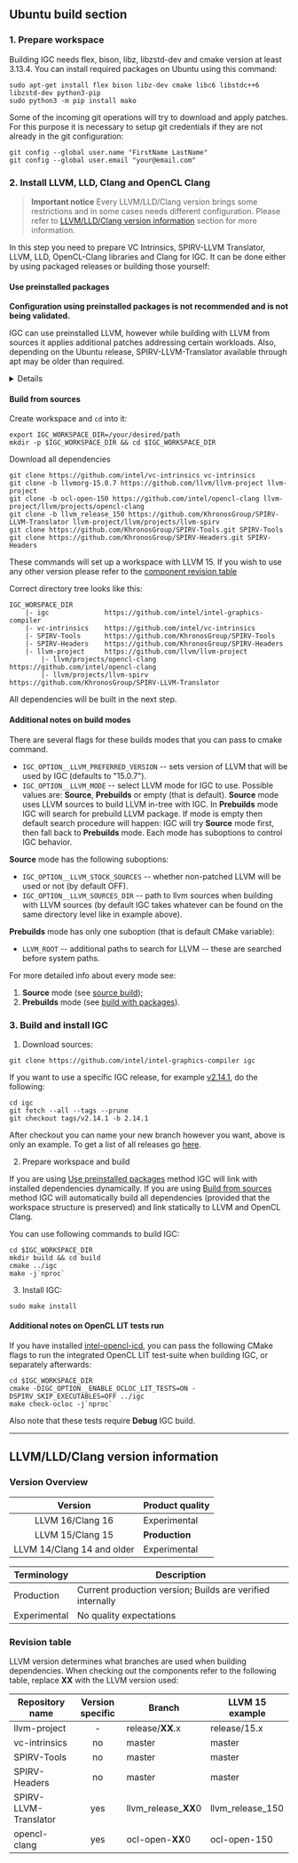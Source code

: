 <!---======================= begin_copyright_notice ============================

Copyright (C) 2019-2025 Intel Corporation

SPDX-License-Identifier: MIT

============================= end_copyright_notice ==========================-->

## Ubuntu build section

### 1. Prepare workspace

Building IGC needs flex, bison, libz, libzstd-dev and cmake version at least 3.13.4. You can install required packages on Ubuntu using this command:

```shell
sudo apt-get install flex bison libz-dev cmake libc6 libstdc++6 libzstd-dev python3-pip
sudo python3 -m pip install mako
```

Some of the incoming git operations will try to download and apply patches. For this purpose it is necessary to setup git credentials if they are not already in the git configuration:
```shell
git config --global user.name "FirstName LastName"
git config --global user.email "your@email.com"
```

### 2. Install LLVM, LLD, Clang and OpenCL Clang

> **Important notice**
> Every LLVM/LLD/Clang version brings some restrictions and in some cases needs different configuration. Please refer to [LLVM/LLD/Clang version information](#LLVM/Clang-version-information) section for more information.

In this step you need to prepare VC Intrinsics, SPIRV-LLVM Translator, LLVM, LLD, OpenCL-Clang libraries and Clang for IGC.
It can be done either by using packaged releases or building those yourself:

#### Use preinstalled packages

**Configuration using preinstalled packages is not recommended and is not being validated.**

IGC can use preinstalled LLVM, however while building with LLVM from sources it applies additional patches addressing certain workloads.
Also, depending on the Ubuntu release, SPIRV-LLVM-Translator available through apt may be older than required.

<details>

For **LLVM**, **LLD** and **Clang** packages please visit this [link](https://apt.llvm.org/) to download and install desired version.
For `apt` package manager you can use this command:
```shell
sudo apt-get install llvm-15 llvm-15-dev clang-15 liblld-15 liblld-15-dev libllvmspirvlib15 libllvmspirvlib-15-dev
```
As of now **OpenCL Clang** is still needed to be built and installed manually. Sources are available [here](https://github.com/intel/opencl-clang). You can use out-of-tree build method with LLVM and Clang preinstalled.
**VC Intrinsics** is a lightweight library that is built from sources with IGC and there is no package for it.

Installing LLVM, Clang, and OpenCL Clang components means you no longer have to download their sources alongside IGC, so the workspace tree in the next step may look like this:
```
IGC_WORKSPACE_DIR
      |- igc                          https://github.com/intel/intel-graphics-compiler
      |- vc-intrinsics                https://github.com/intel/vc-intrinsics
      |- SPIRV-Tools                  https://github.com/KhronosGroup/SPIRV-Tools
      |- SPIRV-Headers                https://github.com/KhronosGroup/SPIRV-Headers
```
Additionaly, you can use **SPIRV-Tools** prebuild package. In order to do that be sure to pass to cmake command `IGC_OPTION__SPIRV_TOOLS_MODE=Prebuilds`.
When **SPIRV-Tools** are set to Prebuilds you may also use **SPIRV-Headers** prebuild package with the cmake option `IGC_OPTION__USE_PREINSTALLED_SPIRV_HEADERS=ON`.
Mind that until the issue https://github.com/KhronosGroup/SPIRV-Tools/issues/3909 will not be resolved, we support SPIRV_Tools only as a shared lib, and we encourage to build SPIRV-Tools prebuild with SPIRV_TOOLS_BUILD_STATIC=OFF flag.

Moreover, OpenCL Clang and Vector Compiler share the SPIRV-LLVM Translator library. SPIRV-LLVM Translator cannot be built if OpenCL-Clang is taken as prebuilt from system. This can lead to problems with linking.

</details>

#### Build from sources

Create workspace and ```cd``` into it:

```shell
export IGC_WORKSPACE_DIR=/your/desired/path
mkdir -p $IGC_WORKSPACE_DIR && cd $IGC_WORKSPACE_DIR
```
Download all dependencies
```shell
git clone https://github.com/intel/vc-intrinsics vc-intrinsics
git clone -b llvmorg-15.0.7 https://github.com/llvm/llvm-project llvm-project
git clone -b ocl-open-150 https://github.com/intel/opencl-clang llvm-project/llvm/projects/opencl-clang
git clone -b llvm_release_150 https://github.com/KhronosGroup/SPIRV-LLVM-Translator llvm-project/llvm/projects/llvm-spirv
git clone https://github.com/KhronosGroup/SPIRV-Tools.git SPIRV-Tools
git clone https://github.com/KhronosGroup/SPIRV-Headers.git SPIRV-Headers
```
These commands will set up a workspace with LLVM 15. If you wish to use any other version please refer to the [component revision table](#Revision-table)

Correct directory tree looks like this:
```
IGC_WORSPACE_DIR
    |- igc              https://github.com/intel/intel-graphics-compiler
    |- vc-intrinsics    https://github.com/intel/vc-intrinsics
    |- SPIRV-Tools      https://github.com/KhronosGroup/SPIRV-Tools
    |- SPIRV-Headers    https://github.com/KhronosGroup/SPIRV-Headers
    |- llvm-project     https://github.com/llvm/llvm-project
        |- llvm/projects/opencl-clang    https://github.com/intel/opencl-clang
        |- llvm/projects/llvm-spirv      https://github.com/KhronosGroup/SPIRV-LLVM-Translator
```

All dependencies will be built in the next step.

#### Additional notes on build modes

There are several flags for these builds modes that you can pass to
cmake command.

- `IGC_OPTION__LLVM_PREFERRED_VERSION` -- sets version of LLVM that
  will be used by IGC (defaults to "15.0.7").
- `IGC_OPTION__LLVM_MODE` -- select LLVM mode for IGC to use. Possible
values are: **Source**, **Prebuilds** or empty (that is
default). **Source** mode uses LLVM sources to build LLVM in-tree with
IGC. In **Prebuilds** mode IGC will search for prebuild LLVM
package. If mode is empty then default search procedure will happen:
IGC will try **Source** mode first, then fall back to **Prebuilds**
mode. Each mode has suboptions to control IGC behavior.

**Source** mode has the following suboptions:
  - `IGC_OPTION__LLVM_STOCK_SOURCES` -- whether non-patched LLVM will
  be used or not (by default OFF).
  - `IGC_OPTION__LLVM_SOURCES_DIR` -- path to llvm sources when
  building with LLVM sources (by default IGC takes whatever can be
  found on the same directory level like in example above).

**Prebuilds** mode has only one suboption (that is default CMake
  variable):
  - `LLVM_ROOT` -- additional paths to search for LLVM -- these are
  searched before system paths.

For more detailed info about every mode see:
1. **Source** mode (see [source build](#build-from-sources));
1. **Prebuilds** mode (see [build with packages](#use-preinstalled-packages)).

### 3. Build and install IGC

1. Download sources:
```shell
git clone https://github.com/intel/intel-graphics-compiler igc
```
If you want to use a specific IGC release, for example [v2.14.1](https://github.com/intel/intel-graphics-compiler/releases/tag/v2.14.1), do the following:
```shell
cd igc
git fetch --all --tags --prune
git checkout tags/v2.14.1 -b 2.14.1
```
After checkout you can name your new branch however you want, above is only an example.
To get a list of all releases go [here](https://github.com/intel/intel-graphics-compiler/releases).

2. Prepare workspace and build

If you are using [Use preinstalled packages](#use-preinstalled-packages) method IGC will link with installed dependencies dynamically.
If you are using [Build from sources](#build-from-sources) method IGC will automatically build all dependencies (provided that the workspace structure is preserved) and link statically to LLVM and OpenCL Clang.

You can use following commands to build IGC:

```shell
cd $IGC_WORKSPACE_DIR
mkdir build && cd build
cmake ../igc
make -j`nproc`
```

3. Install IGC:
```shell
sudo make install
```

#### Additional notes on OpenCL LIT tests run
If you have installed [intel-opencl-icd](https://github.com/intel/compute-runtime), you can pass the following CMake flags to run the integrated OpenCL LIT test-suite when building IGC, or separately afterwards:

```shell
cd $IGC_WORKSPACE_DIR
cmake -DIGC_OPTION__ENABLE_OCLOC_LIT_TESTS=ON -DSPIRV_SKIP_EXECUTABLES=OFF ../igc
make check-ocloc -j`nproc`
```

Also note that these tests require **Debug** IGC build.

***

## LLVM/LLD/Clang version information

### Version Overview

| Version          | Product quality |
|:----------------:|-----------------|
| LLVM 16/Clang 16          |  Experimental    |
| LLVM 15/Clang 15          | **Production**   |
| LLVM 14/Clang 14 and older| Experimental     |

| Terminology       | Description |
|-------------------|-|
| Production        | Current production version; Builds are verified internally |
| Experimental      | No quality expectations |

### Revision table

LLVM version determines what branches are used when building dependencies.
When checking out the components refer to the following table, replace **XX** with the LLVM version used:

| Repository name       | Version specific | Branch               | LLVM 15 example  |
|-----------------------|:----------------:|----------------------|------------------|
| llvm-project          | -                | release/**XX**.x     | release/15.x     |
| vc-intrinsics         | no               | master               | master           |
| SPIRV-Tools           | no               | master               | master           |
| SPIRV-Headers         | no               | master               | master           |
| SPIRV-LLVM-Translator | yes              | llvm_release_**XX**0 | llvm_release_150 |
| opencl-clang          | yes              | ocl-open-**XX**0     | ocl-open-150     |
